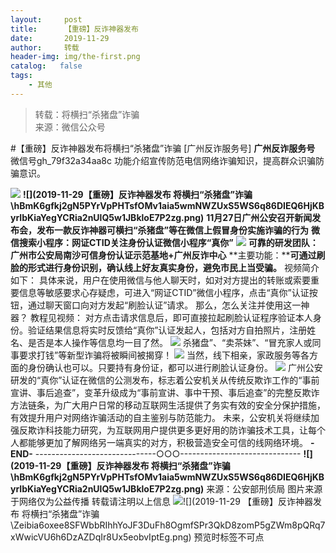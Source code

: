 ```yaml
---
layout:     post
title:      【重磅】反诈神器发布
date:       2019-11-29
author:     转载
header-img: img/the-first.png
catalog:   false
tags:
    - 其他
---
```


<blockquote><p>转载：将横扫“杀猪盘”诈骗<br>
来源：微信公众号</p></blockquote>

#【重磅】反诈神器发布将横扫“杀猪盘”诈骗
[广州反诈服务号]
**广州反诈服务号**
微信号gh_79f32a34aa8c
功能介绍宣传防范电信网络诈骗知识，提高群众识骗防骗意识。

![]({{site.baseurl}}/postimg/Zeibia6oxee8QP5m0QVIFRIhMBFCM7eaFn3MR8HtpibiaNF3d1hevbyNDXNBKmP4ic2juCCL82ptJUlf1ZCGOezaTRA.gif)
**![](2019-11-29【重磅】反诈神器发布
将横扫“杀猪盘”诈骗\\hBmK6gfkj2gN5PYrVpPHTsfOMv1aia5wmNWZUxS5WS6q86DIEQ6HjKByrIbKiaYegYCRia2nUlQ5w1JBkloE7P2zg.png)**
**11月27日****广州公安召开新闻发布会，发布一款反诈神器****可横扫“杀猪盘”等在微信上假冒身份实施诈骗的行为**
**微信搜索小程序：网证CTID******关注身份认证微信小程序“真你”****
![]({{site.baseurl}}/postimg/wOQ4aVtpQaLgnWibUh2VHQAOAeeWELMoh92m6iaA2ia74CVxoYcEBGoibwSFzfI3Z7ZVI5nRqf9zGvYV5iaFXTzb0yw.jpeg)
**可靠的研发团队：广州市公安局南沙可信身份认证示范基地+广州反诈中心**
**主要功能：****可通过刷脸的形式进行身份识别，确认线上好友真实身份，避免市民上当受骗。**
视频简介如下：
具体来说，用户在使用微信与他人聊天时，如对对方提出的转账或索要重要信息等敏感要求心存疑虑，可进入“网证CTID”微信小程序，点击“真你”认证按钮，通过聊天窗口向对方发起“刷脸认证”请求。
那么，怎么关注并使用这一神器？
教程见视频：
对方点击请求信息后，即可直接拉起刷脸认证程序验证本人身份。验证结果信息将实时反馈给“真你”认证发起人，包括对方自拍照片，注册姓名、是否是本人操作等信息均一目了然。
![]({{site.baseurl}}/postimg/Ljib4So7yuWgGupqX2u0f4oUlSEfC9HI6licEibYsZVoXpLXuP60RYc4TEoKFcCNrK10mAlTfPzTMKxfkkrER7x5Q.gif)
杀猪盘”、“卖茶妹”、“冒充家人或同事要求打钱”等新型诈骗将被瞬间被揭穿！
![]({{site.baseurl}}/postimg/Ljib4So7yuWgGupqX2u0f4oUlSEfC9HI6licEibYsZVoXpLXuP60RYc4TEoKFcCNrK10mAlTfPzTMKxfkkrER7x5Q.gif)
当然，线下相亲，家政服务等各方面的身份确认也可以。只要持有身份证，都可以进行刷脸认证身份。
![]({{site.baseurl}}/postimg/wOQ4aVtpQaLgnWibUh2VHQAOAeeWELMohnmMvt9qFsbBiaN3YevFdfZKLjseE4Wygbq7u4gOh0lBUxaSUhxzIVww.jpeg)
广州公安研发的“真你”认证在微信的公测发布，标志着公安机关从传统反欺诈工作的“事前宣讲、事后追查”，变革升级成为“事前宣讲、事中干预、事后追查”的完整反欺诈方法链条，为广大用户日常的移动互联网生活提供了务实有效的安全分保护措施，有效提升用户对网络诈骗活动的自主鉴别与防范能力。
未来，公安机关将继续加强反欺诈科技能力研究，为互联网用户提供更多更好用的防诈骗技术工具，让每个人都能够更加了解网络另一端真实的对方，积极营造安全可信的线网络环境。
**-END-**
\------------------------------○○○------------------------------
**![](2019-11-29【重磅】反诈神器发布
将横扫“杀猪盘”诈骗\\hBmK6gfkj2gN5PYrVpPHTsfOMv1aia5wmNWZUxS5WS6q86DIEQ6HjKByrIbKiaYegYCRia2nUlQ5w1JBkloE7P2zg.png)**
来源：公安部刑侦局
图片来源于网络仅为公益传播
转载请注明以上信息
![]({{site.baseurl}}/postimg/Zeibia6oxee8QP5m0QVIFRIhMBFCM7eaFn4r7ufSm0Ma5I0nRV6UDCALV3ePbShFzvxNkzrzuyReS6j0iape39Q9w.png)![](2019-11-29
【重磅】反诈神器发布
将横扫“杀猪盘”诈骗\\Zeibia6oxee8SFWbbRIhhYoJF3DuFh8OgmfSPr3QkD8zomP5gZWm8pQRq7xWwicVU6h6DzAZDqIr8Ux5eobvIptEg.png)
预览时标签不可点
